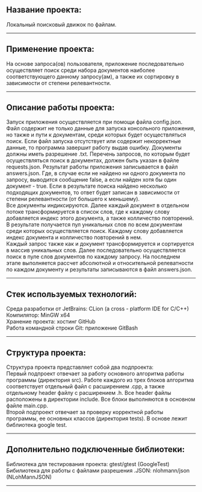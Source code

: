 ## __Название проекта:__ 
Локальный поисковый движок по файлам.
___
## __Применение проекта:__ 
На основе запроса(ов) пользователя, приложение последовательно осуществляет поиск среди набора документов наиболее соответствующего данному запросу(ам), а также их сортировку в зависимости от степени релевантности.
___
## __Описание работы проекта:__ 
Запуск приложения осуществляется при помощи файла config.json. Файл содержит не только данные для запуска консольного приложения, но также и пути к документам, среди которых будет осуществляться поиск. Если файл запуска отсутствует или содержит некорректные данные, то программа завершит работу выдав ошибку. Документы должны иметь разрешение .txt. Перечень запросов, по которым будет осуществляться поиск в документах, должен быть указан в файле requests.json. Результат работы приложения записывается в файл answers.json. Где, в случае если не найдено ни одного документа по запросу, выводится сообщение false, а если найден хотя бы один документ - true. Если в результате поиска найдено несколько подходящих документов, то ответ будет записан в зависимости от степени релевантности (от большего к меньшему).   
Все документы индиксируются. Далее каждый документ в отдельном потоке трансформируется в список слов, где к каждому слову добавляется индекс этого документа, а также колличество повторений. В результате получается пул уникальных слов по всем документам среди которых осуществляется поиск. Каждому слову добавляется индекс документа и колличество повторений в нем.  
Каждый запрос также как и документ трансформируется и сортируется в массив уникальных слов. Далее последовательно осуществляется поиск в пуле слов документов по каждому запросу. На последнем этапе выполняется рассчет абсолютной и относительной релеватности по каждом документу и результаты записываются в файл answers.json.
___  
## __Стек используемых технологий:__
Среда разработки от JetBrains: CLion (a cross - platform IDE for C/C++)  
Компилятор: MinGW x64   
Хранение проекта: хостинг GitHub   
Работа командной строки Git: приложение GitBash  
___
## __Структура проекта:__
Структура проекта представляет собой два подпроекта:  
Первый подпроект отвечает за работу основного алгоритма работы программы (директория src). Работе каждого из трех блоков алгоритма соответствует отдельный файл с расширением .cpp, а также отдельному header файлу с расширением .h. Все header файлы расположены в директории include. Все блоки выполняются в основном файле main.cpp.  
Второй подпроект отвечает за проверку корректной работы программы, ее основных классов (директория tests). В основе лежит библиотека google test.
___
## __Дополнительно подключенные библиотеки:__
Библиотека для тестирования проекта: gtest/gtest (GoogleTest)  
Бибилиотека для работы с файлами разрешения .JSON: nlohmann/json (NLohMannJSON)
___